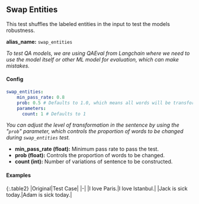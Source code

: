 
<div class="h3-box" markdown="1">

## Swap Entities

This test shuffles the labeled entities in the input to test the models robustness.

**alias_name:** `swap_entities`

<i class="fa fa-info-circle"></i>
<em>To test QA models, we are using QAEval from Langchain where we need to use the model itself or other ML model for evaluation, which can make mistakes.</em>

</div><div class="h3-box" markdown="1">

#### Config
```yaml
swap_entities:
    min_pass_rate: 0.8
    prob: 0.5 # Defaults to 1.0, which means all words will be transformed.
    parameters:
      count: 1 # Defaults to 1
```
<i class="fa fa-info-circle"></i>
<em>You can adjust the level of transformation in the sentence by using the "`prob`" parameter, which controls the proportion of words to be changed during `swap_entities` test.</em>

- **min_pass_rate (float):** Minimum pass rate to pass the test.
- **prob (float):** Controls the proportion of words to be changed.
- **count (int):** Number of variations of sentence to be constructed.

</div><div class="h3-box" markdown="1">

#### Examples

{:.table2}
|Original|Test Case|
|-|
|I love Paris.|I love Istanbul.|
|Jack is sick today.|Adam is sick today.|

</div>
